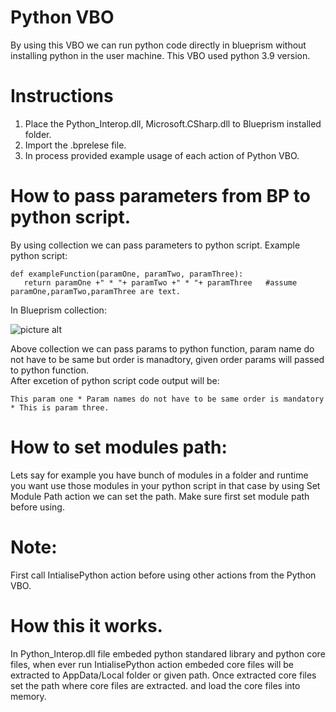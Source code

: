 # Python VBO
By using this VBO we can run python code directly in blueprism without installing python in the user machine.
This VBO used python 3.9 version.

# Instructions
1. Place the Python_Interop.dll, Microsoft.CSharp.dll to Blueprism installed folder.
2. Import the .bprelese file.
3. In process provided example usage of each action of Python VBO.

# How to pass parameters from BP to python script.
 By using collection we can pass parameters to python script.
 Example python script:
 ```pythpn
 def exampleFunction(paramOne, paramTwo, paramThree):
    return paramOne +" * "+ paramTwo +" * "+ paramThree   #assume paramOne,paramTwo,paramThree are text.
 ```
In Blueprism collection:

 ![picture alt](http://via.placeholder.com/200x150 "Title is optional")
 
Above collection we can pass params to python function, param name do not have to be same but order is manadtory, given order params will passed to python function.<br>
After excetion of python script code output will be:
 ```pythpn
 This param one * Param names do not have to be same order is mandatory * This is param three.
 ```
# How to set modules path:
 Lets say for example you have bunch of modules in a folder and runtime you want use those modules in your python script in that case by using Set Module Path action we can set the path. Make sure first set module path before using.
 
# Note:
   First call IntialisePython action before using other actions from the Python VBO.
   
# How this it works.
In Python_Interop.dll file embeded python standared library and python core files, when ever run IntialisePython action embeded core files will be extracted to AppData/Local folder or given path. Once extracted core files set the path where core files are extracted. and load the core files into memory.


